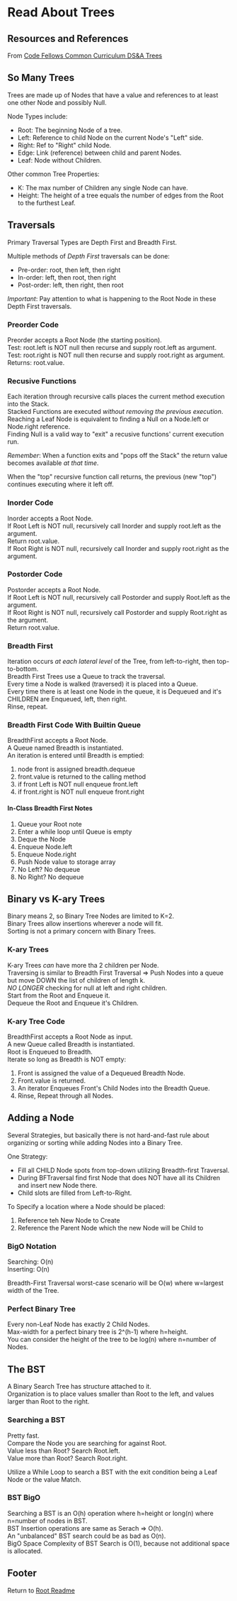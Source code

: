# Read About Trees

## Resources and References

From [Code Fellows Common Curriculum DS&A Trees](https://codefellows.github.io/common_curriculum/data_structures_and_algorithms/Code_401/class-15/resources/Trees.html)  

## So Many Trees

Trees are made up of Nodes that have a value and references to at least one other Node and possibly Null.

Node Types include:

- Root: The beginning Node of a tree.
- Left: Reference to child Node on the current Node's "Left" side.  
- Right: Ref to "Right" child Node.
- Edge: Link (reference) between child and parent Nodes.  
- Leaf: Node without Children.

Other common Tree Properties:

- K: The max number of Children any single Node can have.
- Height: The height of a tree equals the number of edges from the Root to the furthest Leaf.

## Traversals

Primary Traversal Types are Depth First and Breadth First.

Multiple methods of *Depth First* traversals can be done:

- Pre-order: root, then left, then right
- In-order: left, then root, then right
- Post-order: left, then right, then root

*Important*: Pay attention to what is happening to the Root Node in these Depth First traversals.  

### Preorder Code

Preorder accepts a Root Node (the starting position).  
Test: root.left is NOT null then recurse and supply root.left as argument.  
Test: root.right is NOT null then recurse and supply root.right as argument.  
Returns: root.value.  

### Recusive Functions

Each iteration through recursive calls places the current method execution into the Stack.  
Stacked Functions are executed *without removing the previous execution*.  
Reaching a Leaf Node is equivalent to finding a Null on a Node.left or Node.right reference.  
Finding Null is a valid way to "exit" a recusive functions' current execution run.  

*Remember*: When a function exits and "pops off the Stack" the return value becomes available *at that time*.  

When the "top" recursive function call returns, the previous (new "top") continues executing where it left off.  

### Inorder Code

Inorder accepts a Root Node.  
If Root Left is NOT null, recursively call Inorder and supply root.left as the argument.  
Return root.value.  
If Root Right is NOT null, recursively call Inorder and supply root.right as the argument.  

### Postorder Code

Postorder accepts a Root Node.  
If Root Left is NOT null, recursively call Postorder and supply Root.left as the argument.  
If Root Right is NOT null, recursively call Postorder and supply Root.right as the argument.  
Return root.value.  

### Breadth First

Iteration occurs *at each lateral level* of the Tree, from left-to-right, then top-to-bottom.  
Breadth First Trees use a Queue to track the traversal.  
Every time a Node is walked (traversed) it is placed into a Queue.  
Every time there is at least one Node in the queue, it is Dequeued and it's CHILDREN are Enqueued, left, then right.  
Rinse, repeat.  

### Breadth First Code With Builtin Queue

BreadthFirst accepts a Root Node.  
A Queue named Breadth is instantiated.  
An iteration is entered until Breadth is emptied:

1. node front is assigned breadth.dequeue
1. front.value is returned to the calling method
1. if front Left is NOT null enqueue front.left
1. if front.right is NOT null enqueue front.right

#### In-Class Breadth First Notes

1. Queue your Root note
1. Enter a while loop until Queue is empty
1. Deque the Node
1. Enqueue Node.left
1. Enqueue Node.right
1. Push Node value to storage array
1. No Left? No dequeue
1. No Right? No dequeue

## Binary vs K-ary Trees

Binary means 2, so Binary Tree Nodes are limited to K=2.  
Binary Trees allow insertions wherever a node will fit.  
Sorting is not a primary concern with Binary Trees.  

### K-ary Trees

K-ary Trees *can* have more tha 2 children per Node.  
Traversing is similar to Breadth First Traversal => Push Nodes into a queue but move DOWN the list of children of length k.  
*NO LONGER* checking for null at left and right children.  
Start from the Root and Enqueue it.  
Dequeue the Root and Enqueue it's Children.  

### K-ary Tree Code

BreadthFirst accepts a Root Node as input.  
A new Queue called Breadth is instantiated.  
Root is Enqueued to Breadth.  
Iterate so long as Breadth is NOT empty:  

1. Front is assigned the value of a Dequeued Breadth Node.
1. Front.value is returned.
1. An iterator Enqueues Front's Child Nodes into the Breadth Queue.
1. Rinse, Repeat through all Nodes.

## Adding a Node

Several Strategies, but basically there is not hard-and-fast rule about organizing or sorting while adding Nodes into a Binary Tree.  

One Strategy:

- Fill all CHILD Node spots from top-down utilizing Breadth-first Traversal.
- During BFTraversal find first Node that does NOT have all its Children and insert new Node there.
- Child slots are filled from Left-to-Right.  

To Specify a location where a Node should be placed:

1. Reference teh New Node to Create
1. Reference the Parent Node which the new Node will be Child to

### BigO Notation

Searching: O(n)  
Inserting: O(n)  

Breadth-First Traversal worst-case scenario will be O(w) where w=largest width of the Tree.  

### Perfect Binary Tree

Every non-Leaf Node has exactly 2 Child Nodes.  
Max-width for a perfect binary tree is 2^(h-1) where h=height.  
You can consider the height of the tree to be log(n) where n=number of Nodes.  

## The BST

A Binary Search Tree has structure attached to it.  
Organization is to place values smaller than Root to the left, and values larger than Root to the right.  

### Searching a BST

Pretty fast.  
Compare the Node you are searching for against Root.  
Value less than Root? Search Root.left.  
Value more than Root? Search Root.right.  

Utilize a While Loop to search a BST with the exit condition being a Leaf Node or the value Match.  

### BST BigO

Searching a BST is an O(h) operation where h=height or long(n) where n=number of nodes in BST.  
BST Insertion operations are same as Serach => O(h).  
An "unbalanced" BST search could be as bad as O(n).  
BigO Space Complexity of BST Search is O(1), because not additional space is allocated.  

## Footer

Return to [Root Readme](../README.md)
